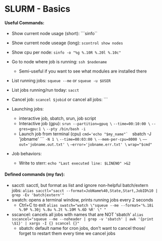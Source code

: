 
# SLURM - Basics

#### Useful Commands:
 - Show current node usage (short): ```sinfo``
 - Show current node useage (long): ```scontrol show nodes```
 - Show cpu per node: ```sinfo -o "%g %.10R %.20l %.10c"```
 - Go to node where job is running: ```ssh $nodename```
    - Semi-useful if you want to see what modules are installed there
 - List running jobs: ```squeue --me``` or ```squeue -u $USER```
 - List jobs running/run today: ```sacct```
 - Cancel job: ```scancel $jobid``` or cancel all jobs: ``` 

 - Launching jobs:
    - interactive job, sbatch, srun, job script
    - Interactive job (gpu):
        ```srun --partition=gpuq \```
        ```--time=00:10:00 \```
        ```--gres=gpu:1 \```
        ```--pty /bin/bash -i```
    - Launch job from terminal (cpu)
        ```cmd='echo "$my_name"` 
        ```sbatch -J 'jobname' \```
        ```-N 1 \```
        ```--time=00:03:00 \```
        ```--mem-per-cpu=8000 \```
        ```——out='jobname.out.txt' \```
        ```—error='jobname.err.txt' \```
        ```wrap="$cmd"```
 - Job behaviors:
    - Write to sterr: ```echo "Last executed line: $LINENO" >&2```

#### Defined commands (my fav):
 - sacctl: sacctl, but format as list and ignore non-helpful batch/extern jobs: 
    ```alias sacctl="sacct --format=JobName%40,State,Start,JobID%10 | grep -Ev 'batch|extern'"```
 - swatch: opens a terminal window, prints running jobs every 2 seconds
    - Ctrl+C to exit
    ```alias swatch="watch \"squeue --me --format='%.18i %.9P %.30j %.8u %.2t %.10M %.6D %R' \" "```
 - sscancel: cancels all jobs with names that are NOT 'sbatch'
    ```alias sscancel="squeue --me --noheader | grep -v 'sbatch' | awk '{print \$1}' | xargs -I {} scancel {}"```
    - sbatch: default name for cron jobs, don't want to cancel those/ forget to
      restart them every time we cancel jobs